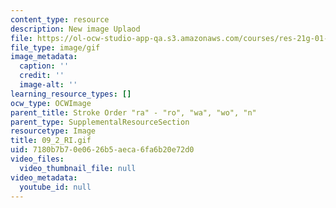 ```yaml
---
content_type: resource
description: New image Uplaod
file: https://ol-ocw-studio-app-qa.s3.amazonaws.com/courses/res-21g-01-kana-spring-2010/7180b7b70e0626b5aeca6fa6b20e72d0_09_2_RI.gif
file_type: image/gif
image_metadata:
  caption: ''
  credit: ''
  image-alt: ''
learning_resource_types: []
ocw_type: OCWImage
parent_title: Stroke Order "ra" - "ro", "wa", "wo", "n"
parent_type: SupplementalResourceSection
resourcetype: Image
title: 09_2_RI.gif
uid: 7180b7b7-0e06-26b5-aeca-6fa6b20e72d0
video_files:
  video_thumbnail_file: null
video_metadata:
  youtube_id: null
---
```

